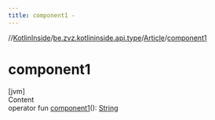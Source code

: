 ```yaml
---
title: component1 -
---
```

//[KotlinInside](../../index.md)/[be.zvz.kotlininside.api.type](../index.md)/[Article](index.md)/[component1](component1.md)



# component1  
[jvm]  
Content  
operator fun [component1](component1.md)(): [String](https://kotlinlang.org/api/latest/jvm/stdlib/kotlin/-string/index.html)  



